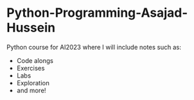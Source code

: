 # Python-Programming-Asajad-Hussein

Python course for AI2023 where I will include notes such as:
- Code alongs
- Exercises
- Labs
- Exploration
- and more!
